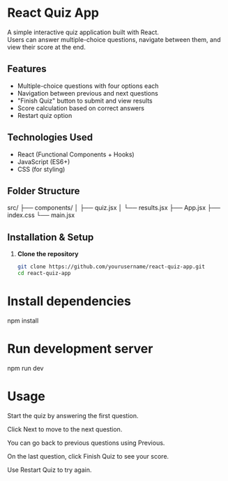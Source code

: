 # React Quiz App

A simple interactive quiz application built with React.  
Users can answer multiple-choice questions, navigate between them, and view their score at the end.

## Features

- Multiple-choice questions with four options each
- Navigation between previous and next questions
- "Finish Quiz" button to submit and view results
- Score calculation based on correct answers
- Restart quiz option

## Technologies Used

- React (Functional Components + Hooks)
- JavaScript (ES6+)
- CSS (for styling)

## Folder Structure

src/
├── components/
│ ├── quiz.jsx
│ └── results.jsx
├── App.jsx
├── index.css
└── main.jsx


## Installation & Setup

1. **Clone the repository**
   ```bash
   git clone https://github.com/yourusername/react-quiz-app.git
   cd react-quiz-app

# Install dependencies

   npm install

# Run development server

   npm run dev 

# Usage 

  Start the quiz by answering the first question.

  Click Next to move to the next question.

  You can go back to previous questions using Previous.

  On the last question, click Finish Quiz to see your score.

  Use Restart Quiz to try again.

